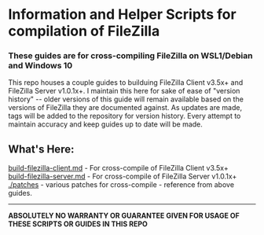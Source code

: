 # Information and Helper Scripts for compilation of FileZilla
### **These guides are for cross-compiling FileZilla on WSL1/Debian and Windows 10**

This repo houses a couple guides to builduing FileZilla Client v3.5x+ and FileZilla Server v1.0.1x+.
I maintain this here for sake of ease of "version history" -- older versions of this guide will remain available based on the versions of FileZilla they are documented against.
As updates are made, tags will be added to the repository for version history. Every attempt to maintain accuracy and keep guides up to date will be made.  

## What's Here: 
[build-filezilla-client.md](https://github.com/thecarnie/make-filezilla/blob/main/build-filezilla-client.md) - For cross-compile of FileZilla Client v3.5x+  
[build-filezilla-server.md](https://github.com/thecarnie/make-filezilla/blob/main/build-filezilla-server.md) - For cross-compile of FileZilla Server v1.0.1x+  
[./patches](https://github.com/thecarnie/make-filezilla/blob/main/patches) - various patches for cross-compile - reference from above guides.  

---
**ABSOLUTELY NO WARRANTY OR GUARANTEE GIVEN FOR USAGE OF THESE SCRIPTS OR GUIDES IN THIS REPO**
